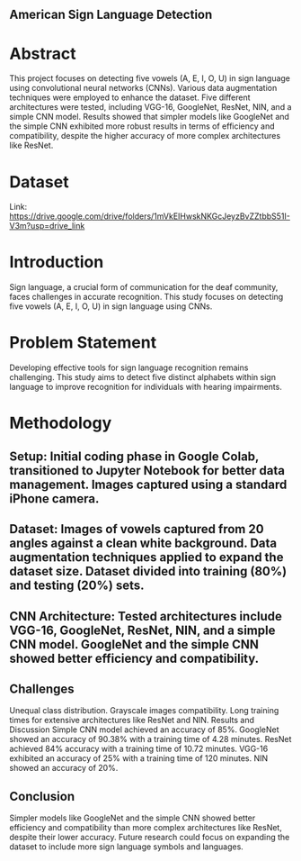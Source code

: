 ## American Sign Language Detection

# Abstract
This project focuses on detecting five vowels (A, E, I, O, U) in sign language using convolutional neural networks (CNNs). Various data augmentation techniques were employed to enhance the dataset. Five different architectures were tested, including VGG-16, GoogleNet, ResNet, NIN, and a simple CNN model. Results showed that simpler models like GoogleNet and the simple CNN exhibited more robust results in terms of efficiency and compatibility, despite the higher accuracy of more complex architectures like ResNet.

# Dataset
Link: https://drive.google.com/drive/folders/1mVkEIHwskNKGcJeyzBvZZtbbS51I-V3m?usp=drive_link

# Introduction
Sign language, a crucial form of communication for the deaf community, faces challenges in accurate recognition. This study focuses on detecting five vowels (A, E, I, O, U) in sign language using CNNs.

# Problem Statement
Developing effective tools for sign language recognition remains challenging. This study aims to detect five distinct alphabets within sign language to improve recognition for individuals with hearing impairments.

# Methodology
## Setup: Initial coding phase in Google Colab, transitioned to Jupyter Notebook for better data management. Images captured using a standard iPhone camera.
## Dataset: Images of vowels captured from 20 angles against a clean white background. Data augmentation techniques applied to expand the dataset size. Dataset divided into training (80%) and testing (20%) sets.
## CNN Architecture: Tested architectures include VGG-16, GoogleNet, ResNet, NIN, and a simple CNN model. GoogleNet and the simple CNN showed better efficiency and compatibility.
## Challenges
Unequal class distribution.
Grayscale images compatibility.
Long training times for extensive architectures like ResNet and NIN.
Results and Discussion
Simple CNN model achieved an accuracy of 85%.
GoogleNet showed an accuracy of 90.38% with a training time of 4.28 minutes.
ResNet achieved 84% accuracy with a training time of 10.72 minutes.
VGG-16 exhibited an accuracy of 25% with a training time of 120 minutes.
NIN showed an accuracy of 20%.

## Conclusion
Simpler models like GoogleNet and the simple CNN showed better efficiency and compatibility than more complex architectures like ResNet, despite their lower accuracy. Future research could focus on expanding the dataset to include more sign language symbols and languages.


